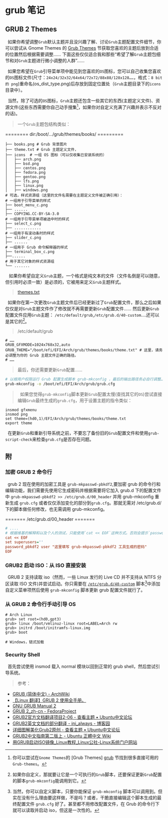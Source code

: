 #  grub 笔记

## GRUB 2 Themes
&nbsp;&nbsp;如果你希望调整`Grub`默认主题并且没兴趣了解、讨论`Grub`主题配置文件细节，你可以尝试从 Gnome Themes 的 [Grub Themes][grub_themes] 节获取您喜欢的主题后放到合适的位置然后根据需要调整…… 下面这些仅仅适合我和那些“希望了解`Grub`主题包细节和对`Grub`主题进行微小调整的人群”……

&nbsp;&nbsp;如果您希望在`Grub`引导菜单项中能见到您喜欢的`OS`图标，您可以自己收集您喜欢的`OS`图标文件(尺寸：`24x24/32x32/64x64/72x72/88x88/128x128……`，格式：`8 bit 的 png`)重命名(os\_dist\_type.png)后存放到固定位置处（`Grub`主题目录下的`icons`目录中）。

&nbsp;&nbsp;当然，除了可选的`OS`图标，`Grub`主题还包含一些其它的东西(主题定义文件)、资源文件(这些东西需要你自己动手搜集[^1]，如果你对自定义充满了兴趣并表示不反对的话)。

>  一个`Grub`主题包结构类似：

======== dir:/boot/.../grub/themes/books/ =========

```
├── books.png # Grub 背景图片
├── theme.txt # Grub 主题定义文件，
├── icons  # 一组 OS 图标（可以仅收集已安装系统的）
│   ├── arch.png
│   ├── bsd.png
│   ├── centos.png
│   ├── fedora.png
│   ├── gentoo.png
│   ├── lfs.png
│   ├── linux.png
│   ├── windows.png
# 可选，样式资源组（这里的文件名需要在主题定义文件被正确引用）：
# 一组用于引导菜单的样式
├── boot_menu_c.png 
├── ......
├── COPYING.CC-BY-SA-3.0
# 一组用于引导菜单项被选中时的样式
├── select_c.png 
├── ............
# 一组用于有滚动条时的样式
├── slider_c.png 
├── ......
# 一组用于 Grub 命令解释器的样式
├── terminal_box_c.png 
├──......
# 用于其它对象的样式资源组
└── .......
```

&nbsp;&nbsp; 如果你希望自定义`Grub`主题，一个格式是纯文本的文件（文件名倒是可以随意，但引用时必须一致）是必须的，它被用来定义`Grub`主题样式。

> [themes.txt](themes.txt)

&nbsp;&nbsp;如果你在第一次更改`Grub`主题文件后已经更新过了`Grub`配置文件，那么之后如果仅仅是对`Grub`主题文件作了修改就不再需要更新`Grub`配置文件…… 然后更新`Grub`配置文件应用`Grub`主题： `/etc/default/grub`,`/etc/grub.d/40-custom`....还可以是其它的[^2]。


> /etc/default/grub 

```config
# ……
GRUB_GFXMODE=1024x768x32,auto
GRUB_THEME="/boot/efi/EFI/Arch/grub/themes/books/theme.txt" # 这里，请务必调整为你的 Grub 主题文件正确的路径。
# ……
```

> 最后，你还需要更新`Grub`配置……

```Bash
# 以根用户权限运行 Grub 配置生成脚本 grub-mkconfig ，最后的输出路径务必自行调整……
grub-mkconfig -o /boot/efi/EFI/Arch/grub/grub.cfg
```

> &nbsp;&nbsp;如果您觉得`grub-mkconfig`脚本更新`Grub`配置太慢(查找其它的`OS`)尝试直接编辑`Grub`最终生成的`grub.cfg`，用于设置主题的指令类似：

```config
insmod gfxmenu
insmod png
set theme=(hd0,1)/EFI/Arch/grub/themes/books/theme.txt 
export theme
```

&nbsp;&nbsp;在更新`Grub`和重新引导系统之前，不要忘了备份旧的`Grub`配置文件和使用`grub-script-check`来检查`grub.cfg`是否存在问题。


## 附
### 加密 GRUB 2 命令行

&nbsp;&nbsp;grub 2 现在使用的加密工具是 `grub-mkpasswd-pbkdf2`,要加密 grub 的命令行和编辑功能，我们需要先使用它生成密码并根据需要将它加入 grub.d 下的配置文件中 `grub-mkpasswd-pbkdf2 >> /etc/grub.d/00_header` 并用 grub-mkconfig 重新生成 `grub.cfg` 或者仅仅添加变化的部分到`grub.cfg`。那就无需对 /etc/grub.d/ 下的脚本做任何修改，也无需调用 grub-mkconfig。

======= /etc/grub.d/00_header =======

```cfg
# ....
# 根据维基的解释和以及个人的测试，只能使用`cat << EOF`这种方式。否则会提示`password_pbkdf2`命令无法找到。
cat << EOF 
set superusers=''
password_pbkdf2 user "这里填写 grub-mkpasswd-pbkdf2 工具生成的密码"
EOF
```

### GRUB2 启动 ISO：从 ISO 直接安装

&nbsp;&nbsp;GRUB 2 支持读取 iso（然而，一些 Linux 发行的 Live CD 并不支持从 NTFS 分区读取 ISO 文件)并尝试启动。你只需要在 [`/etc/grub.d/40-custom`](config/40_custom) 脚本[^others]中添加自定义菜单项然后使用 `grub-mkconfig` 脚本更新 grub 配置文件就行了。

[^others]: 当然，你可以自定义脚本，只要你能保证 `grub-mkconfig` 脚本可以调用到。但实在没有什么理由要这样做，不是吗？或者，干脆直接编辑这个脚本生成的最终配置文件 `grub.cfg` 好了。甚至都不用修改配置文件，在 Grub 的命令行下就可以读取并启动 iso，但这是一次性的。

### 从 GRUB 2 命令行手动引导 OS

```
# Arch Linux
grub> set root=(hd0,gpt3)
grub> linux /boot/vmlinuz-linux root=LABEL=Arch rw
grub> initrd /boot/initramfs-linux.img
grub> boot

# Windows，链式加载 
```

### Security Shell

&nbsp;&nbsp;首先尝试使用 insmod 载入 normal 模块以回到正常的 grub shell，然后尝试引导系统。


[grub_themes]: https://www.gnome-look.org/browse/cat/109/ord/latest/

> 参考：

+ [GRUB (简体中文) - ArchWiki][grub]
+ [【Linux 翻译】GRUB 2 使用全手册。](https://www.douban.com/group/topic/35734437/?author=1#sep)
+ [GNU GRUB Manual 2](http://www.gnu.org/software/grub/manual/grub.html#chainloader)
+ [GRUB 2_zh-cn - FedoraProject](https://fedoraproject.org/wiki/GRUB_2/zh-cn)
+ [GRUB2官方文档翻译项目2-06 - 查看主题 • Ubuntu中文论坛](http://forum.ubuntu.org.cn/viewtopic.php?t=470163)
+ [GRUB2英文文档的部分翻译 - ini_always - 博客园](http://www.cnblogs.com/ini_always/archive/2011/04/08/2009654.html)
+ [详细图解美化Grub2原创 - 查看主题 • Ubuntu中文论坛](http://forum.ubuntu.org.cn/viewtopic.php?t=257189)
+ [GRUB2中文指南第二版上 - Ubuntu 正體中文 Wiki][grub_]
+ [用GRUB启动ISO镜像_Linux教程_Linux公社-Linux系统门户网站](http://www.linuxidc.com/Linux/2015-01/111838.htm)

[grub_]: http://wiki.ubuntu-tw.org/index.php?title=GRUB2%E4%B8%AD%E6%96%87%E6%8C%87%E5%8D%97%E7%AC%AC%E4%BA%8C%E7%89%88(%E4%B8%8A%EF%BC%89)

[grub]: https://wiki.archlinux.org/index.php/GRUB_(%E7%AE%80%E4%BD%93%E4%B8%AD%E6%96%87)#x86_64

[^1]: 你可以尝试在`Gnome Themes`的 [Grub Themes] [grub] 节找到很多直接可用的`Grub-themes`。

[^2]: 如果你自定义，那就要让它是一个可执行的`Grub`脚本，还要保证更新`Grub`配置的脚本`grub-mkconfig`能调用到它。

